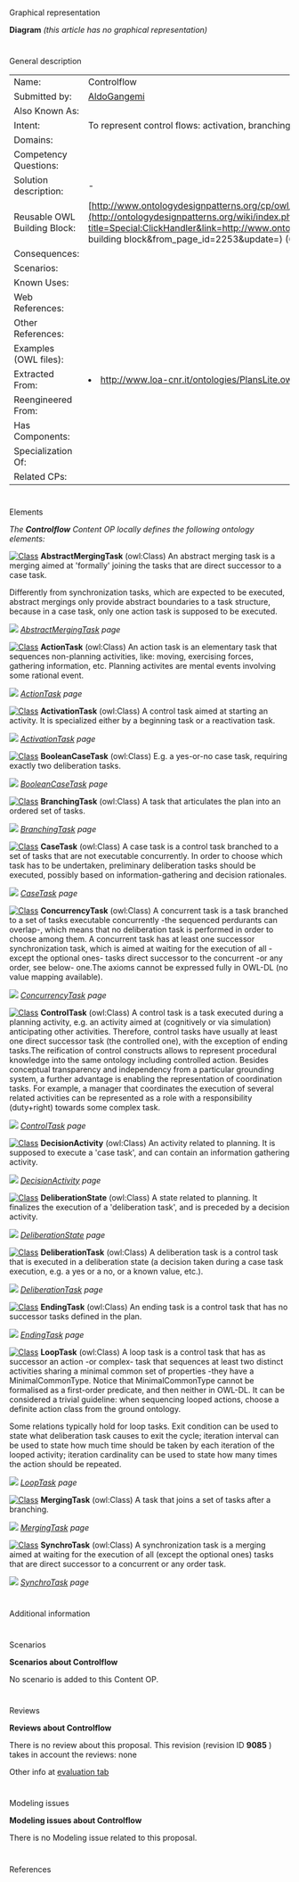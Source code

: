 # 

 Graphical representation



__Diagram__ 
_(this article has no graphical representation)_ 




# 

 General description




|  |  |
| --- | --- |
|  Name:  |  Controlflow  |
|  Submitted by:  | [AldoGangemi](../User/AldoGangemi "User:AldoGangemi")  |
|  Also Known As:  |  |
|  Intent:  |  To represent control flows: activation, branching, decisions, concurrency, etc.  |
|  Domains:  |  |
|  Competency Questions:  |  |
|  Solution description:  |  -  |
|  Reusable OWL Building Block:  | [http://www.ontologydesignpatterns.org/cp/owl/controlflow.owl](http://ontologydesignpatterns.org/wiki/index.php?title=Special:ClickHandler&link=http://www.ontologydesignpatterns.org/cp/owl/controlflow.owl&message=OWL building block&from_page_id=2253&update=)  (699)  |
|  Consequences:  |  |
|  Scenarios:  |  |
|  Known Uses:  |  |
|  Web References:  |  |
|  Other References:  |  |
|  Examples (OWL files):  |  |
|  Extracted From:  | <li><a class="external free" href="http://www.loa-cnr.it/ontologies/PlansLite.owl" rel="nofollow" title="http://www.loa-cnr.it/ontologies/PlansLite.owl">        http://www.loa-cnr.it/ontologies/PlansLite.owl       </a></li> |
|  Reengineered From:  |  |
|  Has Components:  |  |
|  Specialization Of:  |  |
|  Related CPs:  |  |



  





# 

 Elements



_The
 __Controlflow__ 
 Content OP locally defines the following ontology elements:_ 





[![Class](../../../../../../../../../../../../../../../images/thumb/2/27/Class.gif/20px-Class.gif)](../Image/Class.gif "Class")
__AbstractMergingTask__ 
 (owl:Class) An abstract merging task is a merging aimed at 'formally' joining the tasks that are direct successor to a case task.
 
 Differently from synchronization tasks, which are expected to be executed, abstract mergings only provide abstract boundaries to a task structure, because in a case task, only one action task is supposed to be executed.
 



[![](../../../../../../../../../../../../../../../images/thumb/8/87/ArrowRight.gif/11px-ArrowRight.gif)](../Image/ArrowRight.gif "ArrowRight.gif")
_[AbstractMergingTask](../Submissions/Controlflow/AbstractMergingTask "Submissions:Controlflow/AbstractMergingTask") 
 page_ 



[![Class](../../../../../../../../../../../../../../../images/thumb/2/27/Class.gif/20px-Class.gif)](../Image/Class.gif "Class")
__ActionTask__ 
 (owl:Class) An action task is an elementary task that sequences non-planning activities, like: moving, exercising forces, gathering information, etc. Planning activites are mental events involving some rational event.
 
[![](../../../../../../../../../../../../../../../images/thumb/8/87/ArrowRight.gif/11px-ArrowRight.gif)](../Image/ArrowRight.gif "ArrowRight.gif")
_[ActionTask](../Submissions/Controlflow/ActionTask "Submissions:Controlflow/ActionTask") 
 page_ 



[![Class](../../../../../../../../../../../../../../../images/thumb/2/27/Class.gif/20px-Class.gif)](../Image/Class.gif "Class")
__ActivationTask__ 
 (owl:Class) A control task aimed at starting an activity. It is specialized either by a beginning task or a reactivation task.
 
[![](../../../../../../../../../../../../../../../images/thumb/8/87/ArrowRight.gif/11px-ArrowRight.gif)](../Image/ArrowRight.gif "ArrowRight.gif")
_[ActivationTask](../Submissions/Controlflow/ActivationTask "Submissions:Controlflow/ActivationTask") 
 page_ 



[![Class](../../../../../../../../../../../../../../../images/thumb/2/27/Class.gif/20px-Class.gif)](../Image/Class.gif "Class")
__BooleanCaseTask__ 
 (owl:Class) E.g. a yes-or-no case task, requiring exactly two deliberation tasks.
 
[![](../../../../../../../../../../../../../../../images/thumb/8/87/ArrowRight.gif/11px-ArrowRight.gif)](../Image/ArrowRight.gif "ArrowRight.gif")
_[BooleanCaseTask](../Submissions/Controlflow/BooleanCaseTask "Submissions:Controlflow/BooleanCaseTask") 
 page_ 



[![Class](../../../../../../../../../../../../../../../images/thumb/2/27/Class.gif/20px-Class.gif)](../Image/Class.gif "Class")
__BranchingTask__ 
 (owl:Class) A task that articulates the plan into an ordered set of tasks.
 
[![](../../../../../../../../../../../../../../../images/thumb/8/87/ArrowRight.gif/11px-ArrowRight.gif)](../Image/ArrowRight.gif "ArrowRight.gif")
_[BranchingTask](../Submissions/Controlflow/BranchingTask "Submissions:Controlflow/BranchingTask") 
 page_ 



[![Class](../../../../../../../../../../../../../../../images/thumb/2/27/Class.gif/20px-Class.gif)](../Image/Class.gif "Class")
__CaseTask__ 
 (owl:Class) A case task is a control task branched to a set of tasks that are not executable concurrently. In order to choose which task has to be undertaken, preliminary deliberation tasks should be executed, possibly based on information-gathering and decision rationales.
 
[![](../../../../../../../../../../../../../../../images/thumb/8/87/ArrowRight.gif/11px-ArrowRight.gif)](../Image/ArrowRight.gif "ArrowRight.gif")
_[CaseTask](../Submissions/Controlflow/CaseTask "Submissions:Controlflow/CaseTask") 
 page_ 



[![Class](../../../../../../../../../../../../../../../images/thumb/2/27/Class.gif/20px-Class.gif)](../Image/Class.gif "Class")
__ConcurrencyTask__ 
 (owl:Class) A concurrent task is a task branched to a set of tasks executable concurrently -the sequenced perdurants can overlap-, which means that no deliberation task is performed in order to choose among them. A concurrent task has at least one successor synchronization task, which is aimed at waiting for the execution of all -except the optional ones- tasks direct successor to the concurrent -or any order, see below- one.The axioms cannot be expressed fully in OWL-DL (no value mapping available).
 
[![](../../../../../../../../../../../../../../../images/thumb/8/87/ArrowRight.gif/11px-ArrowRight.gif)](../Image/ArrowRight.gif "ArrowRight.gif")
_[ConcurrencyTask](../Submissions/Controlflow/ConcurrencyTask "Submissions:Controlflow/ConcurrencyTask") 
 page_ 



[![Class](../../../../../../../../../../../../../../../images/thumb/2/27/Class.gif/20px-Class.gif)](../Image/Class.gif "Class")
__ControlTask__ 
 (owl:Class) A control task is a task executed during a planning activity, e.g. an activity aimed at (cognitively or via simulation) anticipating other activities. Therefore, control tasks have usually at least one direct successor task (the controlled one), with the exception of ending tasks.The reification of control constructs allows to represent procedural knowledge into the same ontology including controlled action. Besides conceptual transparency and independency from a particular grounding system, a further advantage is enabling the representation of coordination tasks. For example, a manager that coordinates the execution of several related activities can be represented as a role with a responsibility (duty+right) towards some complex task.
 
[![](../../../../../../../../../../../../../../../images/thumb/8/87/ArrowRight.gif/11px-ArrowRight.gif)](../Image/ArrowRight.gif "ArrowRight.gif")
_[ControlTask](../Submissions/Controlflow/ControlTask "Submissions:Controlflow/ControlTask") 
 page_ 



[![Class](../../../../../../../../../../../../../../../images/thumb/2/27/Class.gif/20px-Class.gif)](../Image/Class.gif "Class")
__DecisionActivity__ 
 (owl:Class) An activity related to planning. It is supposed to execute a 'case task', and can contain an information gathering activity.
 
[![](../../../../../../../../../../../../../../../images/thumb/8/87/ArrowRight.gif/11px-ArrowRight.gif)](../Image/ArrowRight.gif "ArrowRight.gif")
_[DecisionActivity](../Submissions/Controlflow/DecisionActivity "Submissions:Controlflow/DecisionActivity") 
 page_ 



[![Class](../../../../../../../../../../../../../../../images/thumb/2/27/Class.gif/20px-Class.gif)](../Image/Class.gif "Class")
__DeliberationState__ 
 (owl:Class) A state related to planning. It finalizes the execution of a 'deliberation task', and is preceded by a decision activity.
 
[![](../../../../../../../../../../../../../../../images/thumb/8/87/ArrowRight.gif/11px-ArrowRight.gif)](../Image/ArrowRight.gif "ArrowRight.gif")
_[DeliberationState](../Submissions/Controlflow/DeliberationState "Submissions:Controlflow/DeliberationState") 
 page_ 



[![Class](../../../../../../../../../../../../../../../images/thumb/2/27/Class.gif/20px-Class.gif)](../Image/Class.gif "Class")
__DeliberationTask__ 
 (owl:Class) A deliberation task is a control task that is executed in a deliberation state (a decision taken during a case task execution, e.g. a yes or a no, or a known value, etc.).
 
[![](../../../../../../../../../../../../../../../images/thumb/8/87/ArrowRight.gif/11px-ArrowRight.gif)](../Image/ArrowRight.gif "ArrowRight.gif")
_[DeliberationTask](../Submissions/Controlflow/DeliberationTask "Submissions:Controlflow/DeliberationTask") 
 page_ 



[![Class](../../../../../../../../../../../../../../../images/thumb/2/27/Class.gif/20px-Class.gif)](../Image/Class.gif "Class")
__EndingTask__ 
 (owl:Class) An ending task is a control task that has no successor tasks defined in the plan.
 
[![](../../../../../../../../../../../../../../../images/thumb/8/87/ArrowRight.gif/11px-ArrowRight.gif)](../Image/ArrowRight.gif "ArrowRight.gif")
_[EndingTask](../Submissions/Controlflow/EndingTask "Submissions:Controlflow/EndingTask") 
 page_ 



[![Class](../../../../../../../../../../../../../../../images/thumb/2/27/Class.gif/20px-Class.gif)](../Image/Class.gif "Class")
__LoopTask__ 
 (owl:Class) A loop task is a control task that has as successor an action -or complex- task that sequences at least two distinct activities sharing a minimal common set of properties -they have a MinimalCommonType. Notice that MinimalCommonType cannot be formalised as a first-order predicate, and then neither in OWL-DL. It can be considered a trivial guideline: when sequencing looped actions, choose a definite action class from the ground ontology.
 
 Some relations typically hold for loop tasks. Exit condition can be used to state what deliberation task causes to exit the cycle; iteration interval can be used to state how much time should be taken by each iteration of the looped activity; iteration cardinality can be used to state how many times the action should be repeated.
 



[![](../../../../../../../../../../../../../../../images/thumb/8/87/ArrowRight.gif/11px-ArrowRight.gif)](../Image/ArrowRight.gif "ArrowRight.gif")
_[LoopTask](../Submissions/Controlflow/LoopTask "Submissions:Controlflow/LoopTask") 
 page_ 



[![Class](../../../../../../../../../../../../../../../images/thumb/2/27/Class.gif/20px-Class.gif)](../Image/Class.gif "Class")
__MergingTask__ 
 (owl:Class) A task that joins a set of tasks after a branching.
 
[![](../../../../../../../../../../../../../../../images/thumb/8/87/ArrowRight.gif/11px-ArrowRight.gif)](../Image/ArrowRight.gif "ArrowRight.gif")
_[MergingTask](../Submissions/Controlflow/MergingTask "Submissions:Controlflow/MergingTask") 
 page_ 



[![Class](../../../../../../../../../../../../../../../images/thumb/2/27/Class.gif/20px-Class.gif)](../Image/Class.gif "Class")
__SynchroTask__ 
 (owl:Class) A synchronization task is a merging aimed at waiting for the execution of all (except the optional ones) tasks that are direct successor to a concurrent or any order task.
 
[![](../../../../../../../../../../../../../../../images/thumb/8/87/ArrowRight.gif/11px-ArrowRight.gif)](../Image/ArrowRight.gif "ArrowRight.gif")
_[SynchroTask](../Submissions/Controlflow/SynchroTask "Submissions:Controlflow/SynchroTask") 
 page_ 


# 

 Additional information



# 

 Scenarios




__Scenarios about Controlflow__ 


 No scenario is added to this Content OP.
 




# 

 Reviews




__Reviews about Controlflow__ 


 There is no review about this proposal.
This revision (revision ID
 __9085__ 
 ) takes in account the reviews: none
 



 Other info at
 [evaluation tab](http://ontologydesignpatterns.org/wiki/index.php?title=Submissions:Controlflow&action=evaluation "http://ontologydesignpatterns.org/wiki/index.php?title=Submissions:Controlflow&action=evaluation") 





  





# 

 Modeling issues




__Modeling issues about Controlflow__ 


 There is no Modeling issue related to this proposal.
 




  





# 

 References